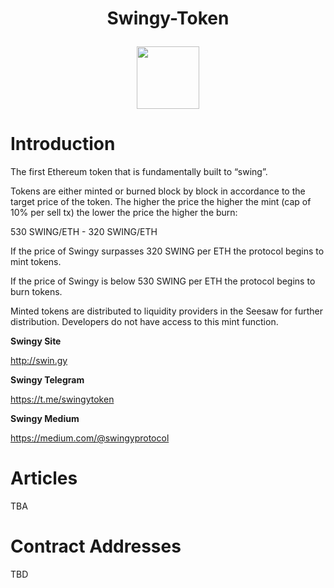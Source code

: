 # <p align="center">Swingy-Token</p>

<p align="center">
  <img width="100" height="100" src="http://swin.gy/images/LOGO2.png">
</p>


# Introduction
The first Ethereum token that is fundamentally built to “swing”.

Tokens are either minted or burned block by block in accordance to the target price of the token. The higher the price the higher the mint (cap of 10% per sell tx) the lower the price the higher the burn:

530 SWING/ETH - 320 SWING/ETH

If the price of Swingy surpasses 320 SWING per ETH the protocol begins to mint tokens.

If the price of Swingy is below 530 SWING per ETH the protocol begins to burn tokens. 

Minted tokens are distributed to liquidity providers in the Seesaw for further distribution. Developers do not have access to this mint function.


**Swingy Site**

http://swin.gy

**Swingy Telegram**

https://t.me/swingytoken

**Swingy Medium**

https://medium.com/@swingyprotocol

# Articles
TBA

# Contract Addresses
TBD
